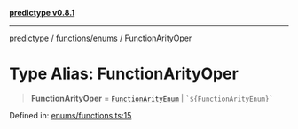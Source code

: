[**predictype v0.8.1**](../../../README.md)

***

[predictype](../../../modules.md) / [functions/enums](../README.md) / FunctionArityOper

# Type Alias: FunctionArityOper

> **FunctionArityOper** = [`FunctionArityEnum`](../enumerations/FunctionArityEnum.md) \| `` `${FunctionArityEnum}` ``

Defined in: [enums/functions.ts:15](https://github.com/maduhaime/predictype/blob/2310adbaccb6fbc00cdab8e345e79bd5b09e40f5/src/enums/functions.ts#L15)
